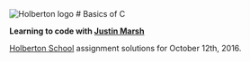 <img src="https://www.holbertonschool.com/assets/holberton-logo-1cc451260ca3cd297def53f2250a9794810667c7ca7b5fa5879a569a457bf16f.png" alt="Holberton logo">
# Basics of C

**Learning to code with [Justin Marsh](https://twitter.com/dogonthecircuit)**

[Holberton School](https://www.holbertonschool.com) assignment solutions for October 12th, 2016.
